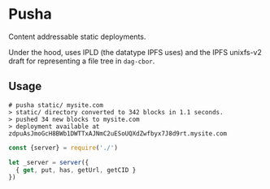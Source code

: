 # Pusha

Content addressable static deployments.

Under the hood, uses IPLD (the datatype IPFS uses) and the IPFS unixfs-v2
draft for representing a file tree in `dag-cbor`.

## Usage

```
# pusha static/ mysite.com
> static/ directory converted to 342 blocks in 1.1 seconds.
> pushed 34 new blocks to mysite.com
> deployment available at zdpuAsJmoGcH8BWb1DWTTxAJNmC2uESoUQXdZwfbyx7J8d9rt.mysite.com
```

```javascript
const {server} = require('./')

let _server = server({
  { get, put, has, getUrl, getCID }
})
```

